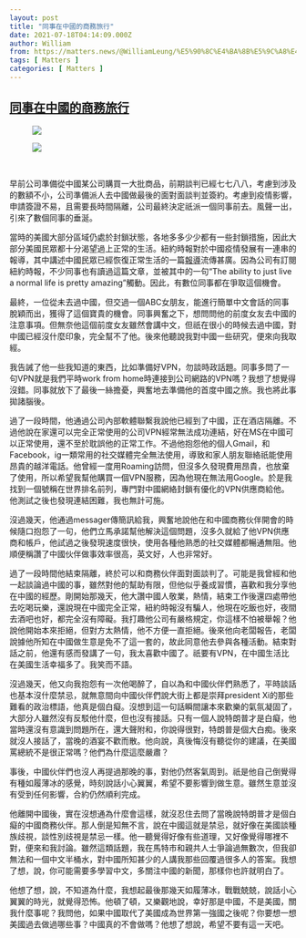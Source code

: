 ```yaml
---
layout: post
title: "同事在中國的商務旅行"
date: 2021-07-18T04:14:09.000Z
author: William
from: https://matters.news/@WilliamLeung/%E5%90%8C%E4%BA%8B%E5%9C%A8%E4%B8%AD%E5%9C%8B%E7%9A%84%E5%95%86%E5%8B%99%E6%97%85%E8%A1%8C-bafyreic5ylkarichelblwfskqjdutecvh6cekny247v6i4dcvzdkaeknxi
tags: [ Matters ]
categories: [ Matters ]
---
```

<!--1626581649000-->
[同事在中國的商務旅行](https://matters.news/@WilliamLeung/%E5%90%8C%E4%BA%8B%E5%9C%A8%E4%B8%AD%E5%9C%8B%E7%9A%84%E5%95%86%E5%8B%99%E6%97%85%E8%A1%8C-bafyreic5ylkarichelblwfskqjdutecvh6cekny247v6i4dcvzdkaeknxi)
------

<div>
<figure class="image"><img src="https://assets.matters.news/embed/2b0bc016-969f-4b2e-b57c-54c121e7d301.png" data-asset-id="2b0bc016-969f-4b2e-b57c-54c121e7d301" referrerpolicy="no-referrer"><figcaption><span></span></figcaption></figure><figure class="image"><img src="https://assets.matters.news/embed/0e87e73f-ab0e-4ca4-8fae-69d83823b326.png" data-asset-id="0e87e73f-ab0e-4ca4-8fae-69d83823b326" referrerpolicy="no-referrer"><figcaption><span></span></figcaption></figure><p><br></p><p>早前公司準備從中國某公司購買一大批商品，前期談判已經七七八八，考慮到涉及的數額不小，公司準備派人去中國做最後的面對面談判並簽約。考慮到疫情影響，申請簽證不易，且需要長時間隔離，公司最終決定祇派一個同事前去。風聲一出，引來了數個同事的垂涎。</p><p>當時的美國大部分區域仍處於封鎖狀態，各地多多少少都有一些封鎖措施，因此大部分美國民眾都十分渴望過上正常的生活。紐約時報對於中國疫情發展有一連串的報導，其中講述中國民眾已經恢復正常生活的一篇<a href="https://www.nytimes.com/2021/01/04/business/china-covid19-freedom.html" target="_blank">報導</a>流傳甚廣。因為公司有訂閱紐約時報，不少同事也有讀過這篇文章，並被其中的一句“The ability to just live a normal life is pretty amazing”觸動。因此，有數位同事都在爭取這個機會。</p><p>最終，一位從未去過中國，但交過一個ABC女朋友，能進行簡單中文會話的同事脫穎而出，獲得了這個寶貴的機會。同事興奮之下，想問問他的前度女友去中國的注意事項。但無奈他這個前度女友雖然會講中文，但祇在很小的時候去過中國，對中國已經沒什麼印象，完全幫不了他。後來他聽說我對中國一些研究，便來向我取經。</p><p>我告誡了他一些我知道的東西，比如準備好VPN，勿談時政話題。同事多問了一句VPN就是我們平時work from home時連接到公司網路的VPN嗎？我想了想覺得沒錯。同事就放下了最後一絲擔憂，興奮地去準備他的首度中國之旅。我也將此事拋諸腦後。</p><p>過了一段時間，他通過公司內部軟體聯繫我說他已經到了中國，正在酒店隔離。不過他說在家還可以完全正常使用的公司VPN經常無法成功連結，好在MS在中國可以正常使用，還不至於耽誤他的正常工作。不過他抱怨他的個人Gmail，和Facebook，ig一類常用的社交媒體完全無法使用，導致和家人朋友聯絡祇能使用昂貴的越洋電話。他曾經一度用Roaming訪問，但沒多久發現費用昂貴，也放棄了使用，所以希望我幫他購買一個VPN服務，因為他現在無法用Google。於是我找到一個號稱在世界排名前列，專門對中國網絡封鎖有優化的VPN供應商給他。他測試之後也發現連結困難，我也無計可施。</p><p>沒過幾天，他通過messager傳簡訊給我，興奮地說他在和中國商務伙伴開會的時候隨口抱怨了一句，他們立馬承諾幫他解決這個問題，沒多久就給了他VPN供應商和帳戶，他試過之後發現速度很快，使用各種他熟悉的社交媒體都暢通無阻。他順便稱讚了中國伙伴做事效率很高，英文好，人也非常好。</p><p>過了一段時間他結束隔離，終於可以和商務伙伴面對面談判了。可能是我曾經和他一起談論過中國的事，雖然對他的幫助有限，但他似乎養成習慣，喜歡和我分享他在中國的經歷。剛開始那幾天，他大讚中國人敬業，熱情，結束工作後還四處帶他去吃喝玩樂，還說現在中國完全正常，紐約時報沒有騙人，他現在吃飯也好，夜間去酒吧也好，都完全沒有障礙。我打趣他公司有嚴格規定，你這樣不怕被舉報？他說他開始本來拒絕，但對方太熱情，他不方便一直拒絕。後來他向老闆報告，老闆說據他所知在中國做生意是免不了這一套的，故此同意他去參與各種活動。結束對話之前，他還有感而發講了一句，我太喜歡中國了。祇要有VPN，在中國生活比在美國生活幸福多了。我笑而不語。</p><p>沒過幾天，他又向我抱怨有一次他喝醉了，自以為和中國伙伴們熟悉了，平時談話也基本沒什麼禁忌，就無意間向中國伙伴們說大街上都是崇拜president Xi的那些難看的政治標語，他真是個白癡。沒想到這一句話瞬間讓本來歡樂的氣氛凝固了，大部分人雖然沒有反駁他什麼，但也沒有接話。只有一個人說特朗普才是白癡，他當時還沒有意識到問題所在，還大聲附和，你說得很對，特朗普是個大白痴。後來就沒人接話了，當晚的酒宴不歡而散。他向說，真後悔沒有聽從你的建議，在美國罵總統不是很正常嗎？他們為什麼這麼嚴肅？</p><p>事後，中國伙伴們也沒人再提過那晚的事，對他仍然客氣周到。祇是他自己倒覺得有種如履薄冰的感覺，時刻說話小心翼翼，希望不要影響到做生意。雖然生意並沒有受到任何影響，合約仍然順利完成。</p><p>他離開中國後，實在沒想通為什麼會這樣，就沒忍住去問了當晚說特朗普才是個白癡的中國商務伙伴。那人倒是知無不言，說在中國這就是禁忌，就好像在美國談種族歧視，談性別歧視是禁忌一樣。他一聽覺得好像有些道理，又好像覺得哪裡不對，便來和我討論。雖然這類話題，我在馬特市和親共人士爭論過無數次，但我卻無法和一個中文半桶水，對中國所知甚少的人講我那些回覆過很多人的答案。我想了想，說，你可能需要多學習中文，多關注中國的新聞，那樣你也許就明白了。</p><p>他想了想，說，不知道為什麼，我想起最後那幾天如履薄冰，戰戰兢兢，說話小心翼翼的時光，就覺得恐怖。他頓了頓，又樂觀地說，幸好那是中國，不是美國，關我什麼事呢？我問他，如果中國取代了美國成為世界第一強國之後呢？你要想一想美國過去做過哪些事？中國真的不會做嗎？他想了想說，希望不要有這一天吧。</p>
</div>
